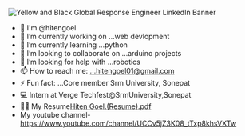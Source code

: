 

![Yellow and Black Global Response Engineer LinkedIn Banner](https://user-images.githubusercontent.com/89115826/130327414-008699f0-5e77-472c-b239-bd5d49e2475f.png)






- 👦 I'm @hitengoel
- 🔭 I’m currently working on ...web devlopment 
- 🌱 I’m currently learning ...python
- 👯 I’m looking to collaborate on ...arduino projects
- 🤔 I’m looking for help with ...robotics 
- 📫 How to reach me: ...hitengoel01@gmail.com
- ⚡ Fun fact: ...Core member Srm University, Sonepat
- 💻 Intern at Verge Techfest@SrmUniversity,Sonepat
- 👩‍🎓   My Resume[Hiten Goel.(Resume).pdf](https://github.com/Hitengoel/hitengoel/files/7022099/Hiten.Goel.Resume.pdf)
- My youtube channel- https://www.youtube.com/channel/UCCv5jZ3K08_tTxp8khsVXTw
